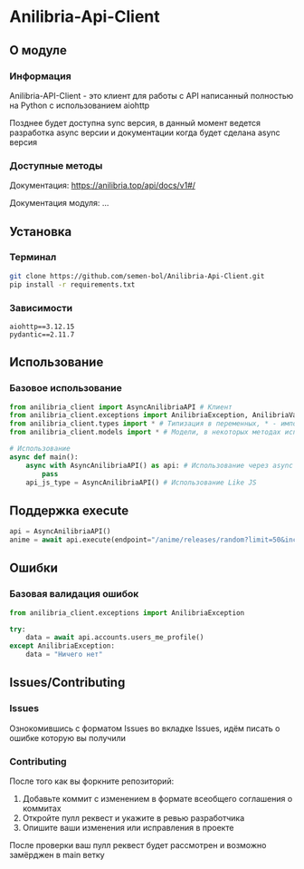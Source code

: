 # Anilibria-Api-Client
## О модуле
### Информация
Anilibria-API-Client - это клиент для работы с API написанный полностью на Python с использованием aiohttp

Позднее будет доступна sync версия, в данный момент ведется разработка async версии и документации когда будет сделана async версия
### Доступные методы
Документация: https://anilibria.top/api/docs/v1#/

Документация модуля: ...
## Установка
### Терминал
```bash
git clone https://github.com/semen-bol/Anilibria-Api-Client.git
pip install -r requirements.txt
```
### Зависимости
```
aiohttp==3.12.15
pydantic==2.11.7
```
## Использование
### Базовое использование
```python
from anilibria_client import AsyncAnilibriaAPI # Клиент
from anilibria_client.exceptions import AnilibriaException, AnilibriaValidationException # Ошибки
from anilibria_client.types import * # Типизация в переменных, * - импорт всего, но рекомендуется импортировать конкретные типы
from anilibria_client.models import * # Модели, в некоторых методах используются модели, * - импорт всего, но рекомендуется импортировать конкретные модели

# Использование
async def main():
    async with AsyncAnilibriaAPI() as api: # Использование через async with
        pass
    api_js_type = AsyncAnilibriaAPI() # Использование Like JS
```

## Поддержка execute
```python
api = AsyncAnilibriaAPI()
anime = await api.execute(endpoint="/anime/releases/random?limit=50&include=id,name.main")
```

## Ошибки
### Базовая валидация ошибок
```python
from anilibria_client.exceptions import AnilibriaException

try: 
    data = await api.accounts.users_me_profile()
except AnilibriaException:
    data = "Ничего нет"

```
## Issues/Contributing
### Issues
Ознокомившись с форматом Issues во вкладке Issues, идём писать о ошибке которую вы получили
### Contributing
После того как вы форкните репозиторий:

1. Добавьте коммит с изменением в формате всеобщего соглашения о коммитах
2. Откройте пулл реквест и укажите в ревью разработчика
3. Опишите ваши изменения или исправления в проекте

После проверки ваш пулл реквест будет рассмотрен и возможно замёрджен в main ветку